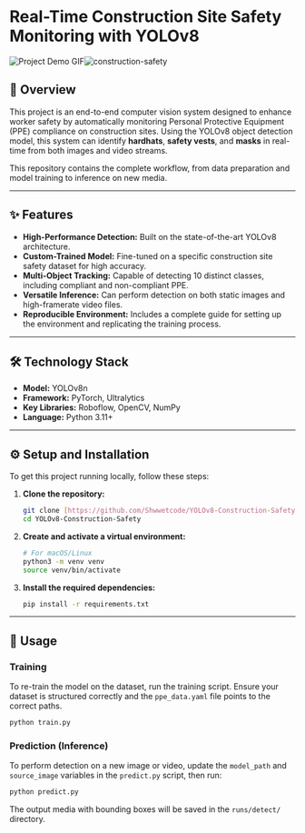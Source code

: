 # Real-Time Construction Site Safety Monitoring with YOLOv8

![Project Demo GIF](demo.gif)![construction-safety](https://github.com/user-attachments/assets/d3e22618-e6fd-4b15-b4c3-6be2f30c0748)


## 📖 Overview

This project is an end-to-end computer vision system designed to enhance worker safety by automatically monitoring Personal Protective Equipment (PPE) compliance on construction sites. Using the YOLOv8 object detection model, this system can identify **hardhats**, **safety vests**, and **masks** in real-time from both images and video streams.

This repository contains the complete workflow, from data preparation and model training to inference on new media.

---

## ✨ Features

- **High-Performance Detection:** Built on the state-of-the-art YOLOv8 architecture.
- **Custom-Trained Model:** Fine-tuned on a specific construction site safety dataset for high accuracy.
- **Multi-Object Tracking:** Capable of detecting 10 distinct classes, including compliant and non-compliant PPE.
- **Versatile Inference:** Can perform detection on both static images and high-framerate video files.
- **Reproducible Environment:** Includes a complete guide for setting up the environment and replicating the training process.

---

## 🛠️ Technology Stack

- **Model:** YOLOv8n
- **Framework:** PyTorch, Ultralytics
- **Key Libraries:** Roboflow, OpenCV, NumPy
- **Language:** Python 3.11+

---

## ⚙️ Setup and Installation

To get this project running locally, follow these steps:

1.  **Clone the repository:**
    ```bash
    git clone [https://github.com/Shwwetcode/YOLOv8-Construction-Safety.git](https://github.com/Shwwetcode/YOLOv8-Construction-Safety.git)
    cd YOLOv8-Construction-Safety
    ```

2.  **Create and activate a virtual environment:**
    ```bash
    # For macOS/Linux
    python3 -m venv venv
    source venv/bin/activate
    ```

3.  **Install the required dependencies:**
    ```bash
    pip install -r requirements.txt
    ```

---

## 🚀 Usage

### Training
To re-train the model on the dataset, run the training script. Ensure your dataset is structured correctly and the `ppe_data.yaml` file points to the correct paths.
```bash
python train.py
```

### Prediction (Inference)
To perform detection on a new image or video, update the `model_path` and `source_image` variables in the `predict.py` script, then run:
```bash
python predict.py
```
The output media with bounding boxes will be saved in the `runs/detect/` directory.
